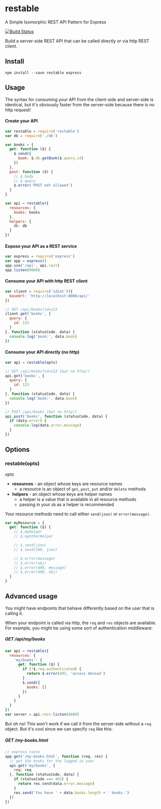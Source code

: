 # restable

A Simple Isomorphic REST API Pattern for Express

[![Build Status](https://travis-ci.org/will123195/restable.svg)](https://travis-ci.org/will123195/restable)

Build a server-side REST API that can be called directly *or* via http REST client.

## Install

```
npm install --save restable express
```

## Usage

The syntax for consuming your API from the client-side and server-side is identical, but it's obviously faster from the server-side because there is no http request!

#### Create your API

```js
var restable = require('restable')
var db = require('./db')

var books = {
  get: function ($) {
    $.send({
      book: $.db.getBook($.query.id)
    })
  },
  post: function ($) {
    // $.body
    // $.query
    $.error('POST not allowed')
  }
}

var api = restable({
  resources: {
    books: books
  },
  helpers: {
    db: db
  }
})
```

#### Expose your API as a REST service

```js
var express = require('express')
var app = express()
app.use('/api', api.rest)
app.listen(8080)
```

#### Consume your API with http REST client

```js
var client = require('idiot')({
  baseUrl: 'http://localhost:8080/api/'
})

// GET /api/books?id=123
client.get('books', {
  query: {
    id: 123
  }
}, function (statusCode, data) {
  console.log('book:', data.book)
})
```

#### Consume your API directly (no http)

```js
var api = restable(opts)

// GET /api/books?id=123 (but no http!)
api.get('books', {
  query: {
    id: 123
  }
}, function (statusCode, data) {
  console.log('book:', data.book)
})

// POST /api/books (but no http!)
api.post('books', function (statusCode, data) {
  if (data.error) {
    console.log(data.error.message)
  }
})
```


## Options

### restable(opts)
*opts*
- **resources** - an object whose keys are resource names
    - a resource is an object of `get`, `post`, `put` and/or `delete` methods
- **helpers** - an object whose keys are helper names
    - a helper is a value that is available in all resource methods
    - passing in your `db` as a helper is recommended

Your resource methods need to call either `send(json)` or `error(message)`.

```js
var myResource = {
  get: function ($) {
    // $.myHelper
    // $.myOtherHelper

    // $.send(json)
    // $.send(200, json)

    // $.error(message)
    // $.error(obj)
    // $.error(400, message)
    // $.error(400, obj)
  }
}
```


## Advanced usage

You might have endpoints that behave differently based on the user that is calling it.

When your endpoint is called via http, the `req` and `res` objects are available. For example, you might be using some sort of authentication middleware:

##### GET /api/my/books
```js
var api = restable({
  resources: {
    'my/books': {
      get: function ($) {
        if (!$.req.authenticated) {
          return $.error(403, 'access denied')
        }
        $.send({
          books: []
        })
      }
    }
  }
})
var server = api.rest.listen(8080)
```

But oh no! This won't work if we call it from the server-side without a `req` object. But it's cool since we can specify `req` like this:

##### GET /my-books.html
```js
// express route
app.get('/my-books.html', function (req, res) {
  // get the books for the logged in user
  api.get('my/books', {
    req: req
  }, function (statusCode, data) {
    if (statusCode === 403) {
      return res.send(data.error.message)
    }
    res.send('You have ' + data.books.length + ' books.')
  })
})
```
